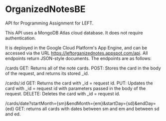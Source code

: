 # OrganizedNotesBE

API for Programming Assignment for LEFT.

This API uses a MongoDB Atlas cloud database.  It does not require authentication.  

It is deployed in the Google Cloud Platform's App Engine, and can be accessed
via the URL <https://leftorganizednotes.appspot.com/api>.  All endpoints return
JSON-style documents.  The endpoints are as follows:

/cards
    GET: Returns all of the note cards.
    POST: Stores the card in the body of the request, and returns its stored
        _id.

/cards/:id
    GET: Returns the card with _id = request id.
    PUT: Updates the card with _id = request id with parameters passed in the
        body of the request.
    DELETE: Deletes the card with _id = request id.

/cards/date?startMonth={sm}&endMonth={em}&startDay={sd}&endDay={ed}
    GET: returns all cards with dates between sm and em and between sd and ed.
